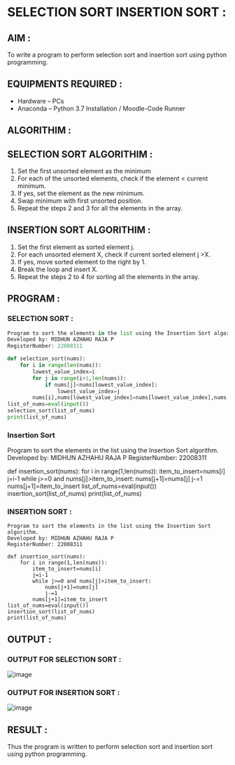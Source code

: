 # SELECTION SORT INSERTION SORT :

## AIM :

To write a program to perform selection sort and insertion sort using python programming.

## EQUIPMENTS REQUIRED :

-	Hardware – PCs  
-	Anaconda – Python 3.7 Installation / Moodle-Code Runner

## ALGORITHIM :

## SELECTION SORT ALGORITHIM :

1.	Set the first unsorted element as the minimum
2.	For each of the unsorted elements, check if the element < current minimum.
3.	If yes, set the element as the new minimum.
4.	Swap minimum with first unsorted position.
5.	Repeat the steps 2 and 3 for all the elements in the array.

## INSERTION SORT ALGORITHIM :

1.	Set the first element as sorted element j.
2.	For each unsorted element X, check if current sorted element j >X.
3.	If yes, move sorted element to the right by 1.
4.	Break the loop and insert X.
5.	Repeat the steps 2 to 4 for sorting all the elements in the array.

## PROGRAM :

###  SELECTION SORT :
```python
Program to sort the elements in the list using the Insertion Sort algorithm.
Developed by: MIDHUN AZHAHU RAJA P
RegisterNumber: 22008311

def selection_sort(nums):
    for i in range(len(nums)):
        lowest_value_index=i
        for j in range(i+1,len(nums)):
            if nums[j]<nums[lowest_value_index]:
                lowest_value_index=j
        nums[i],nums[lowest_value_index]=nums[lowest_value_index],nums[i]
list_of_nums=eval(input())
selection_sort(list_of_nums)
print(list_of_nums)


```




### Insertion Sort

Program to sort the elements in the list using the Insertion Sort algorithm.
Developed by: MIDHUN AZHAHU RAJA P
RegisterNumber: 22008311

def insertion_sort(nums):
    for i in range(1,len(nums)):
        item_to_insert=nums[i]
        j=i-1
        while j>=0 and nums[j]>item_to_insert:
            nums[j+1]=nums[j]
            j-=1
        nums[j+1]=item_to_insert
list_of_nums=eval(input())
insertion_sort(list_of_nums)
print(list_of_nums)








### INSERTION SORT :

```
Program to sort the elements in the list using the Insertion Sort algorithm.
Developed by: MIDHUN AZHAHU RAJA P
RegisterNumber: 22008311

def insertion_sort(nums):
    for i in range(1,len(nums)):
        item_to_insert=nums[i]
        j=i-1
        while j>=0 and nums[j]>item_to_insert:
            nums[j+1]=nums[j]
            j-=1
        nums[j+1]=item_to_insert
list_of_nums=eval(input())
insertion_sort(list_of_nums)
print(list_of_nums)
```

## OUTPUT :

### OUTPUT FOR SELECTION SORT :

![image](https://user-images.githubusercontent.com/118054670/213932415-c3811b31-724d-4e3a-a8d6-ef1565f7220f.png)

### OUTPUT FOR INSERTION SORT :

![image](https://user-images.githubusercontent.com/118054670/213932385-86e16b82-9490-4950-8e7c-f9facb15ea20.png)

## RESULT :

Thus the program is written to perform selection sort and insertion sort using python programming.
